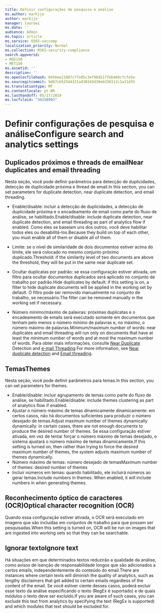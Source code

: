 ```yaml
---
title: Definir configurações de pesquisa e análise
ms.author: markjjo
author: markjjo
manager: laurawi
ms.date: ''
audience: Admin
ms.topic: article
ms.service: O365-seccomp
localization_priority: Normal
ms.collection: M365-security-compliance
search.appverid:
- MOE150
- MET150
ms.assetid: ''
description: ''
ms.openlocfilehash: 0456ee21087c7fe05c3ef96d517feb468c7cfe5e
ms.sourcegitcommit: 9d67cb52544321a430343d39eb336112c1a11d35
ms.translationtype: MT
ms.contentlocale: pt-BR
ms.lasthandoff: 05/17/2019
ms.locfileid: "34150993"
---
```

# <a name="configure-search-and-analytics-settings"></a><span data-ttu-id="76877-102">Definir configurações de pesquisa e análise</span><span class="sxs-lookup"><span data-stu-id="76877-102">Configure search and analytics settings</span></span>

## <a name="near-duplicates-and-email-threading"></a><span data-ttu-id="76877-103">Duplicados próximos e threads de email</span><span class="sxs-lookup"><span data-stu-id="76877-103">Near duplicates and email threading</span></span>

<span data-ttu-id="76877-104">Nesta seção, você pode definir parâmetros para detecção de duplicidades, detecção de duplicidade próxima e thread de email.</span><span class="sxs-lookup"><span data-stu-id="76877-104">In this section, you can set parameters for duplicate detection, near duplicate detection, and email threading.</span></span>

- <span data-ttu-id="76877-105">Enable/disable: incluir a detecção de duplicidades, a detecção de duplicidade próxima e o encadeamento de email como parte do fluxo de análise, se habilitado.</span><span class="sxs-lookup"><span data-stu-id="76877-105">Enable/disable: include duplicate detection, near duplicate detection, and email threading as part of analytics flow if enabled.</span></span> <span data-ttu-id="76877-106">Como eles se baseiam uns dos outros, você deve habilitar todos eles ou desabilitá-los.</span><span class="sxs-lookup"><span data-stu-id="76877-106">Because they build on top of each other, you must enable all of them or disable all of them.</span></span>

- <span data-ttu-id="76877-107">Limite: se o nível de similaridade de dois documentos estiver acima do limite, ele será colocado no mesmo conjunto próximo duplicado.</span><span class="sxs-lookup"><span data-stu-id="76877-107">Threshold: if the similarity level of two documents are above the threshold, they will be put in the same near duplicate set.</span></span>

- <span data-ttu-id="76877-108">Ocultar duplicatas por padrão: se essa configuração estiver ativada, um filtro para ocultar documentos duplicados será aplicado no conjunto de trabalho por padrão.</span><span class="sxs-lookup"><span data-stu-id="76877-108">Hide duplicates by default: if this setting is on, a filter to hide duplicate documents will be applied in the working set by default.</span></span> <span data-ttu-id="76877-109">O filtro pode ser removido manualmente no conjunto de trabalho, se necessário.</span><span class="sxs-lookup"><span data-stu-id="76877-109">The filter can be removed manually in the working set if necessary.</span></span>

- <span data-ttu-id="76877-110">Número mínimo/máximo de palavras: próximas duplicatas e o encadeamento de emails será executado somente em documentos que tenham pelo menos o número mínimo de palavras e, no máximo, o número máximo de palavras.</span><span class="sxs-lookup"><span data-stu-id="76877-110">Minimum/maximum number of words: near duplicates and email threading will run only on documents that have at least the minimum number of words and at most the maximum number of words.</span></span>
<span data-ttu-id="76877-111">Para obter mais informações, consulte [Near Duplicate](near-duplicates.md) Detection and [e-mail Threading](email-threading.md).</span><span class="sxs-lookup"><span data-stu-id="76877-111">For more information, see [Near duplicate detection](near-duplicates.md) and [Email threading](email-threading.md).</span></span>

## <a name="themes"></a><span data-ttu-id="76877-112">Temas</span><span class="sxs-lookup"><span data-stu-id="76877-112">Themes</span></span>

<span data-ttu-id="76877-113">Nesta seção, você pode definir parâmetros para temas.</span><span class="sxs-lookup"><span data-stu-id="76877-113">In this section, you can set parameters for themes.</span></span>

- <span data-ttu-id="76877-114">Enable/disable: incluir agrupamento de temas como parte do fluxo de análise, se habilitado.</span><span class="sxs-lookup"><span data-stu-id="76877-114">Enable/disable: include themes clustering as part of analytics flow if enabled.</span></span>
- <span data-ttu-id="76877-115">Ajustar o número máximo de temas dinamicamente dinamicamente: em certos casos, não há documentos suficientes para produzir o número desejado de temas.</span><span class="sxs-lookup"><span data-stu-id="76877-115">Adjust maximum number of themes dynamically dynamically: in certain cases, there are not enough documents to produce the desired number of themes.</span></span> <span data-ttu-id="76877-116">Se essa configuração estiver ativada, em vez de tentar forçar o número máximo de temas desejado, o sistema ajustará o número máximo de temas dinamicamente.</span><span class="sxs-lookup"><span data-stu-id="76877-116">If this setting is turned on, then rather than trying to force the desired maximum number of themes, the system adjusts maximum number of themes dynamically.</span></span>
- <span data-ttu-id="76877-117">Número máximo de temas: número desejado de temas</span><span class="sxs-lookup"><span data-stu-id="76877-117">Maximum number of themes: desired number of themes</span></span>
- <span data-ttu-id="76877-118">Incluir números em temas: quando habilitado, ele incluirá números ao gerar temas.</span><span class="sxs-lookup"><span data-stu-id="76877-118">Include numbers in themes: When enabled, it will include numbers in when generating themes.</span></span>  

## <a name="optical-character-recognition-ocr"></a><span data-ttu-id="76877-119">Reconhecimento óptico de caracteres (OCR)</span><span class="sxs-lookup"><span data-stu-id="76877-119">Optical character recognition (OCR)</span></span>

<span data-ttu-id="76877-120">Quando essa configuração estiver ativada, o OCR será executado em imagens que são incluídas em conjuntos de trabalho para que possam ser pesquisadas.</span><span class="sxs-lookup"><span data-stu-id="76877-120">When this setting is turned on, OCR will be run on images that are ingested into working sets so that they can be searchable.</span></span>

## <a name="ignore-text"></a><span data-ttu-id="76877-121">Ignorar texto</span><span class="sxs-lookup"><span data-stu-id="76877-121">Ignore text</span></span>

<span data-ttu-id="76877-122">Há situações em que determinados textos reduzirão a qualidade da análise, como avisos de isenção de responsabilidade longos que são adicionados a certos emails, independentemente do conteúdo do email.</span><span class="sxs-lookup"><span data-stu-id="76877-122">There are instances where certain texts will diminish the quality of analytics, such as lengthy disclaimers that get added to certain emails regardless of the content of the email.</span></span> <span data-ttu-id="76877-123">Se você estiver ciente desses casos, poderá excluir esse texto da análise especificando o texto (RegEx é suportado) e de quais módulos o texto deve ser excluído.</span><span class="sxs-lookup"><span data-stu-id="76877-123">If you are aware of such cases, you can exclude this text from analytics by specifying the text (RegEx is supported) and which modules that text should be excluded for.</span></span>